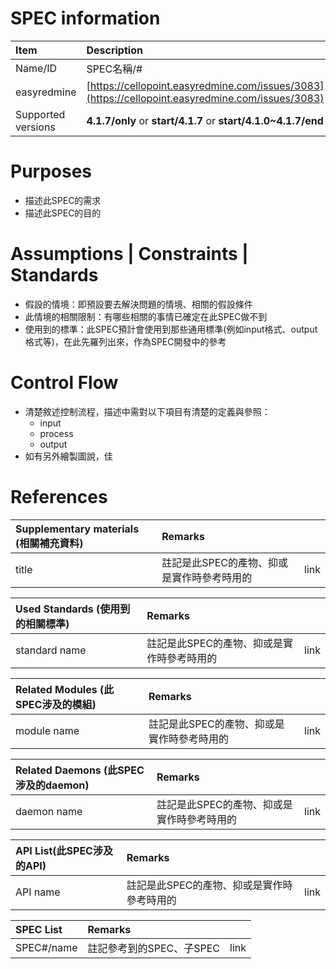 # SPEC information

| Item | Description |
| :--- | :--- |
| Name/ID | SPEC名稱/\# |
| easyredmine | [https://cellopoint.easyredmine.com/issues/3083](https://cellopoint.easyredmine.com/issues/3083) |
| Supported versions | **4.1.7/only** or **start/4.1.7** or **start/4.1.0~4.1.7/end** |

# Purposes

* 描述此SPEC的需求
* 描述此SPEC的目的

# Assumptions \| Constraints \| Standards

* 假設的情境：即預設要去解決問題的情境、相關的假設條件
* 此情境的相關限制：有哪些相關的事情已確定在此SPEC做不到
* 使用到的標準：此SPEC預計會使用到那些通用標準\(例如input格式、output格式等\)，在此先羅列出來，作為SPEC開發中的參考

# Control Flow

* 清楚敘述控制流程，描述中需對以下項目有清楚的定義與參照：
  * input
  * process
  * output
* 如有另外繪製圖說，佳

# References

| Supplementary materials \(相關補充資料\) | Remarks |  |
| :--- | :--- | :--- |
| title | 註記是此SPEC的產物、抑或是實作時參考時用的 | link |

| Used Standards \(使用到的相關標準\) | Remarks |  |
| :--- | :--- | :--- |
| standard name | 註記是此SPEC的產物、抑或是實作時參考時用的 | link |

| Related Modules \(此SPEC涉及的模組\) | Remarks |  |
| :--- | :--- | :--- |
| module name | 註記是此SPEC的產物、抑或是實作時參考時用的 | link |

| Related Daemons \(此SPEC涉及的daemon\) | Remarks |  |
| :--- | :--- | :--- |
| daemon name | 註記是此SPEC的產物、抑或是實作時參考時用的 | link |

| API List\(此SPEC涉及的API\) | Remarks |  |
| :--- | :--- | :--- |
| API name | 註記是此SPEC的產物、抑或是實作時參考時用的 | link |

| SPEC List | Remarks |  |
| :--- | :--- | :--- |
| SPEC\#/name | 註記參考到的SPEC、子SPEC | link |




